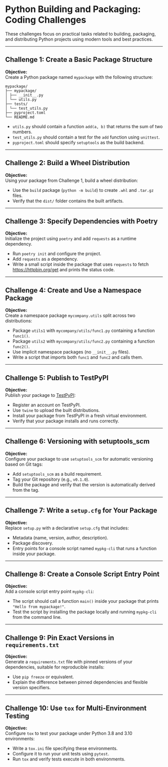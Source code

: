 # Python Building and Packaging: Coding Challenges

These challenges focus on practical tasks related to building, packaging, and distributing Python projects using modern tools and best practices.

---

## Challenge 1: Create a Basic Package Structure

**Objective:**  
Create a Python package named `mypackage` with the following structure:

```
mypackage/
├── mypackage/
│ ├── __init__.py
│ └── utils.py
├── tests/
│ └── test_utils.py
├── pyproject.toml
└── README.md
```

- `utils.py` should contain a function `add(a, b)` that returns the sum of two numbers.
- `test_utils.py` should contain a test for the `add` function using `unittest`.
- `pyproject.toml` should specify `setuptools` as the build backend.

---

## Challenge 2: Build a Wheel Distribution

**Objective:**  
Using your package from Challenge 1, build a wheel distribution:

- Use the `build` package (`python -m build`) to create `.whl` and `.tar.gz` files.
- Verify that the `dist/` folder contains the built artifacts.

---

## Challenge 3: Specify Dependencies with Poetry

**Objective:**  
Initialize the project using `poetry` and add `requests` as a runtime dependency.

- Run `poetry init` and configure the project.
- Add `requests` as a dependency.
- Write a small script inside the package that uses `requests` to fetch https://httpbin.org/get and prints the status code.

---

## Challenge 4: Create and Use a Namespace Package

**Objective:**  
Create a namespace package `mycompany.utils` split across two distributions:

- Package `utils1` with `mycompany/utils/func1.py` containing a function `func1()`.
- Package `utils2` with `mycompany/utils/func2.py` containing a function `func2()`.
- Use implicit namespace packages (no `__init__.py` files).
- Write a script that imports both `func1` and `func2` and calls them.

---

## Challenge 5: Publish to TestPyPI

**Objective:**  
Publish your package to [TestPyPI](https://test.pypi.org/):

- Register an account on TestPyPI.
- Use `twine` to upload the built distributions.
- Install your package from TestPyPI in a fresh virtual environment.
- Verify that your package installs and runs correctly.

---

## Challenge 6: Versioning with setuptools_scm

**Objective:**  
Configure your package to use `setuptools_scm` for automatic versioning based on Git tags:

- Add `setuptools_scm` as a build requirement.
- Tag your Git repository (e.g., `v0.1.0`).
- Build the package and verify that the version is automatically derived from the tag.

---

## Challenge 7: Write a `setup.cfg` for Your Package

**Objective:**  
Replace `setup.py` with a declarative `setup.cfg` that includes:

- Metadata (name, version, author, description).
- Package discovery.
- Entry points for a console script named `mypkg-cli` that runs a function inside your package.

---

## Challenge 8: Create a Console Script Entry Point

**Objective:**  
Add a console script entry point `mypkg-cli`:

- The script should call a function `main()` inside your package that prints `"Hello from mypackage!"`.
- Test the script by installing the package locally and running `mypkg-cli` from the command line.

---

## Challenge 9: Pin Exact Versions in `requirements.txt`

**Objective:**  
Generate a `requirements.txt` file with pinned versions of your dependencies, suitable for reproducible installs:

- Use `pip freeze` or equivalent.
- Explain the difference between pinned dependencies and flexible version specifiers.

---

## Challenge 10: Use `tox` for Multi-Environment Testing

**Objective:**  
Configure `tox` to test your package under Python 3.8 and 3.10 environments:

- Write a `tox.ini` file specifying these environments.
- Configure it to run your unit tests using `pytest`.
- Run `tox` and verify tests execute in both environments.

